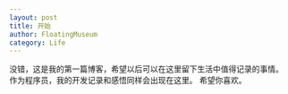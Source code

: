 ```yaml
---
layout: post
title: 开始
author: FloatingMuseum
category: Life
---
```


没错，这是我的第一篇博客，希望以后可以在这里留下生活中值得记录的事情。
作为程序员，我的开发记录和感悟同样会出现在这里。
希望你喜欢。